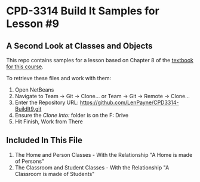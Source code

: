 # CPD-3314 Build It Samples for Lesson #9
## A Second Look at Classes and Objects

This repo contains samples for a lesson based on Chapter 8 of the [textbook for this course](http://www.pearsonhighered.com/educator/product/Starting-Out-with-Java-From-Control-Structures-through-Objects-5E/9780132855839.page).

To retrieve these files and work with them:

1. Open NetBeans
2. Navigate to Team -> Git -> Clone... or Team -> Git -> Remote -> Clone...
3. Enter the Repository URL: https://github.com/LenPayne/CPD3314-BuildIt9.git
4. Ensure the *Clone Into:* folder is on the F: Drive
5. Hit Finish, Work from There

## Included In This File

1. The Home and Person Classes - With the Relationship "A Home is made of Persons"
2. The Classroom and Student Classes - With the Relationship "A Classroom is made of Students"